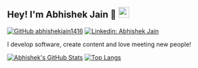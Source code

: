 ## Hey! I'm Abhishek Jain 👋 <img src="https://media.giphy.com/media/hvRJCLFzcasrR4ia7z/giphy.gif" width="25px">

[![GitHub abhishekjain1416](https://img.shields.io/github/followers/abhishekjain1416?label=follow&style=social)](https://github.com/abhishekjain1416)
[![Linkedin: Abhishek Jain](https://img.shields.io/badge/-Abhishek%20Jain-blue?style=flat-square&logo=Linkedin&logoColor=white&link=https://www.linkedin.com/in/abhishekjain1416/)](https://www.linkedin.com/in/abhishekjain1416/)

I develop software, create content and love meeting new people!


[![Abhishek's GitHub Stats](https://github-readme-stats.vercel.app/api?username=abhishekjain1416&hide=issues&count_private=true&show_icons=true&theme=calm)](https://github.com/vermakhushboo/github-readme-stats)
[![Top Langs](https://github-readme-stats.vercel.app/api/top-langs/?username=abhishekjain1416&layout=compact&theme=calm)](https://github.com/abhishekjain1416/github-readme-stats)

<!--
**abhishekjain1416/abhishekjain1416** is a ✨ _special_ ✨ repository because its `README.md` (this file) appears on your GitHub profile.

Here are some ideas to get you started:

- 🔭 I’m currently working on ...
- 🌱 I’m currently learning ...
- 👯 I’m looking to collaborate on ...
- 🤔 I’m looking for help with ...
- 💬 Ask me about ...
- 📫 How to reach me: ...
- 😄 Pronouns: ...
- ⚡ Fun fact: ...
-->
